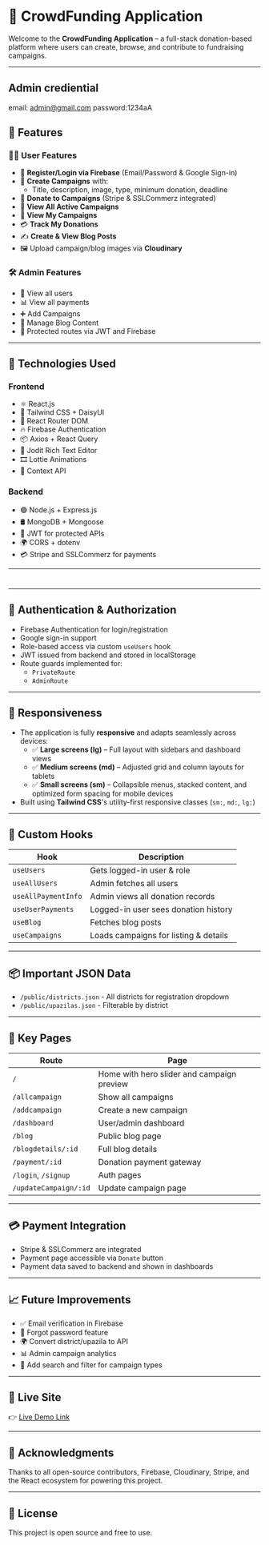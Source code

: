 # 🌟 CrowdFunding Application

Welcome to the **CrowdFunding Application** – a full-stack donation-based platform where users can create, browse, and contribute to fundraising campaigns.

---

 ## Admin crediential
 email: admin@gmail.com
 password:1234aA
## 🚀 Features

### 🧑‍💻 User Features

- 📝 **Register/Login via Firebase** (Email/Password & Google Sign-in)
- 📄 **Create Campaigns** with:
  - Title, description, image, type, minimum donation, deadline
- 🎁 **Donate to Campaigns** (Stripe & SSLCommerz integrated)
- 📃 **View All Active Campaigns**
- 📂 **View My Campaigns**
- 💳 **Track My Donations**
- ✍️ **Create & View Blog Posts**
- 🖼️ Upload campaign/blog images via **Cloudinary**

### 🛠️ Admin Features

- 👥 View all users
- 📊 View all payments
- ➕ Add Campaigns
- 📰 Manage Blog Content
- 🔐 Protected routes via JWT and Firebase

---

## 🧩 Technologies Used

### Frontend

- ⚛️ React.js
- 🎨 Tailwind CSS + DaisyUI
- 🔁 React Router DOM
- 🔥 Firebase Authentication
- 📦 Axios + React Query
- 📝 Jodit Rich Text Editor
- 🎞️ Lottie Animations
- 🧠 Context API

### Backend

- 🟢 Node.js + Express.js
- 🛢️ MongoDB + Mongoose
- 🔐 JWT for protected APIs
- 🌍 CORS + dotenv
- 💳 Stripe and SSLCommerz for payments

---

#

---

## 🔐 Authentication & Authorization

- Firebase Authentication for login/registration
- Google sign-in support
- Role-based access via custom `useUsers` hook
- JWT issued from backend and stored in localStorage
- Route guards implemented for:
  - `PrivateRoute`
  - `AdminRoute`

---


## 📱 Responsiveness

- The application is fully **responsive** and adapts seamlessly across devices:
  - ✅ **Large screens (lg)** – Full layout with sidebars and dashboard views
  - ✅ **Medium screens (md)** – Adjusted grid and column layouts for tablets
  - ✅ **Small screens (sm)** – Collapsible menus, stacked content, and optimized form spacing for mobile devices
- Built using **Tailwind CSS**'s utility-first responsive classes (`sm:`, `md:`, `lg:`)

---

## 🧪 Custom Hooks

| Hook | Description |
|------|-------------|
| `useUsers` | Gets logged-in user & role |
| `useAllUsers` | Admin fetches all users |
| `useAllPaymentInfo` | Admin views all donation records |
| `useUserPayments` | Logged-in user sees donation history |
| `useBlog` | Fetches blog posts |
| `useCampaigns` | Loads campaigns for listing & details |

---

## 📦 Important JSON Data

- `/public/districts.json` - All districts for registration dropdown
- `/public/upazilas.json` - Filterable by district

---

## 📂 Key Pages

| Route | Page |
|-------|------|
| `/` | Home with hero slider and campaign preview |
| `/allcampaign` | Show all campaigns |
| `/addcampaign` | Create a new campaign |
| `/dashboard` | User/admin dashboard |
| `/blog` | Public blog page |
| `/blogdetails/:id` | Full blog details |
| `/payment/:id` | Donation payment gateway |
| `/login`, `/signup` | Auth pages |
| `/updateCampaign/:id` | Update campaign page |

---

## 💳 Payment Integration

- Stripe & SSLCommerz are integrated
- Payment page accessible via `Donate` button
- Payment data saved to backend and shown in dashboards

---

## 📈 Future Improvements

- ✅ Email verification in Firebase
- 🔐 Forgot password feature
- 🌍 Convert district/upazila to API
- 📊 Admin campaign analytics
- 🔎 Add search and filter for campaign types

---

## 🔗 Live Site

👉 [Live Demo Link](https://crowd-funding-application-3-2.web.app/)

---

## 🙌 Acknowledgments

Thanks to all open-source contributors, Firebase, Cloudinary, Stripe, and the React ecosystem for powering this project.

---

## 📜 License

This project is open source and free to use.

